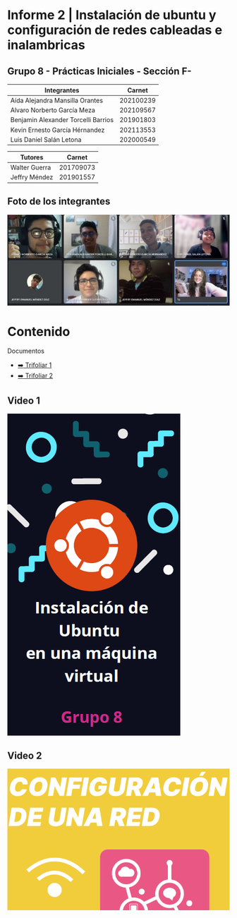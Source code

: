 # Informe 2 | Instalación de ubuntu y configuración de redes cableadas e inalambricas
## Grupo 8 - Prácticas Iniciales - Sección F-


Integrantes                     | Carnet
--------------------------------|------------
Aída Alejandra Mansilla Orantes | 202100239 
Alvaro Norberto García Meza     | 202109567
Benjamin Alexander Torcelli Barrios| 201901803
Kevin Ernesto García Hérnandez| 202113553
Luis Daniel Salán Letona | 202000549
                                                      
                    
Tutores | Carnet 
---------|--------------
Walter Guerra | 201709073
Jeffry Méndez | 201901557

## Foto de los integrantes 
![](IMAGEN_GRUPO.jpeg)

# Contenido

Documentos
    <ul>
       <li><a href="https://github.com/AlvaroG13191704/P.I_Informe_2/blob/main/TRIFOLIAR%20VIDEO%201.pdf" target="_blank">:arrow_right: Trifoliar 1</a></li>
       <li><a href="https://github.com/AlvaroG13191704/P.I_Informe_2/blob/main/TRIFOLIAR%20VIDEO%202.pdf">:arrow_right: Trifoliar 2</a></li>
    </ul>
    
## Video 1
[![Watch the video](/imagenes/fondo1.PNG)](https://www.facebook.com/alvaronorberto.garcia/videos/616915849778642)

## Video 2
[![Watch the video](/imagenes/fondo2.PNG)](https://www.youtube.com/watch?v=LlS4A5DyVLc)
